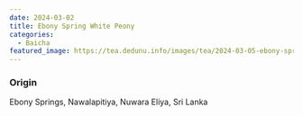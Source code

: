 ```yaml
---
date: 2024-03-02
title: Ebony Spring White Peony
categories:
  - Baicha
featured_image: https://tea.dedunu.info/images/tea/2024-03-05-ebony-springs-white-peony-1.jpg
---
```


### Origin 

Ebony Springs, Nawalapitiya, Nuwara Eliya, Sri Lanka

